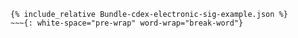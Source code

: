 ~~~
{% include_relative Bundle-cdex-electronic-sig-example.json %}
~~~{: white-space="pre-wrap" word-wrap="break-word"}
